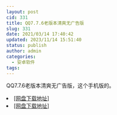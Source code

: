 ```yaml
---
layout: post
cid: 331
title: QQ7.7.6老版本清爽无广告版
slug: 331
date: 2021/03/14 17:40:42
updated: 2023/11/14 15:51:40
status: publish
author: admin
categories: 
  - 安卓软件
tags: 
---
```



<div alt="潮男心博客 www.cnx0.com" >
				<p>QQ7.7.6老版本清爽无广告版，这个手机版的。</p><li><a href="https://pan.baidu.com/s/1ogFnxkmOPMI-Gd-v3JO2qg" target="_blank">[网盘下载地址]</a></li>
<li><a href="https://yewu.lanzous.com/iWMT6mx1lyb" target="_blank">[网盘下载地址]</a></li>			</div>
			